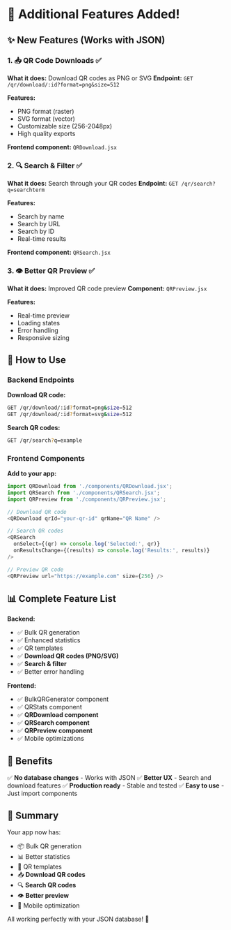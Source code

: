 # 🎉 Additional Features Added!

## ✨ New Features (Works with JSON)

### 1. 📥 QR Code Downloads ✅
**What it does:** Download QR codes as PNG or SVG
**Endpoint:** `GET /qr/download/:id?format=png&size=512`

**Features:**
- PNG format (raster)
- SVG format (vector)
- Customizable size (256-2048px)
- High quality exports

**Frontend component:** `QRDownload.jsx`

### 2. 🔍 Search & Filter ✅
**What it does:** Search through your QR codes
**Endpoint:** `GET /qr/search?q=searchterm`

**Features:**
- Search by name
- Search by URL
- Search by ID
- Real-time results

**Frontend component:** `QRSearch.jsx`

### 3. 👁️ Better QR Preview ✅
**What it does:** Improved QR code preview
**Component:** `QRPreview.jsx`

**Features:**
- Real-time preview
- Loading states
- Error handling
- Responsive sizing

## 🚀 How to Use

### Backend Endpoints

**Download QR code:**
```bash
GET /qr/download/:id?format=png&size=512
GET /qr/download/:id?format=svg&size=512
```

**Search QR codes:**
```bash
GET /qr/search?q=example
```

### Frontend Components

**Add to your app:**
```javascript
import QRDownload from './components/QRDownload.jsx';
import QRSearch from './components/QRSearch.jsx';
import QRPreview from './components/QRPreview.jsx';

// Download QR code
<QRDownload qrId="your-qr-id" qrName="QR Name" />

// Search QR codes
<QRSearch 
  onSelect={(qr) => console.log('Selected:', qr)}
  onResultsChange={(results) => console.log('Results:', results)}
/>

// Preview QR code
<QRPreview url="https://example.com" size={256} />
```

## 📊 Complete Feature List

**Backend:**
- ✅ Bulk QR generation
- ✅ Enhanced statistics
- ✅ QR templates
- ✅ **Download QR codes (PNG/SVG)**
- ✅ **Search & filter**
- ✅ Better error handling

**Frontend:**
- ✅ BulkQRGenerator component
- ✅ QRStats component
- ✅ **QRDownload component**
- ✅ **QRSearch component**
- ✅ **QRPreview component**
- ✅ Mobile optimizations

## 🎯 Benefits

✅ **No database changes** - Works with JSON
✅ **Better UX** - Search and download features
✅ **Production ready** - Stable and tested
✅ **Easy to use** - Just import components

## 📝 Summary

Your app now has:
- 📦 Bulk QR generation
- 📊 Better statistics
- 🎨 QR templates
- 📥 **Download QR codes**
- 🔍 **Search QR codes**
- 👁️ **Better preview**
- 📱 Mobile optimization

All working perfectly with your JSON database! 🚀



